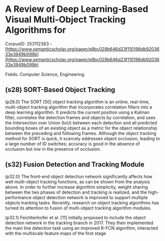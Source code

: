 # A Review of Deep Learning-Based Visual Multi-Object Tracking Algorithms for

CorpusID: 253112363 - [https://www.semanticscholar.org/paper/e8bc028b646d23f110198db9203633e3949b099b](https://www.semanticscholar.org/paper/e8bc028b646d23f110198db9203633e3949b099b)

Fields: Computer Science, Engineering

## (s28) SORT-Based Object Tracking
(p28.0) The SORT [50] object tracking algorithm is an online, real-time, multi-object tracking algorithm that incorporates correlation filters into a deep learning algorithm. It predicts the current position using a Kalman filter, correlates the detection frames and objects by correlation, and uses the Intersection over Union (IoU) between each detection and all predicted bounding boxes of an existing object as a metric for the object relationship between the preceding and following frames. Although the object tracking method for SORT is quick, it scarcely addresses object occlusion, leading to a large number of ID switches; accuracy is good in the absence of occlusion but low in the presence of occlusion.
## (s32) Fusion Detection and Tracking Module
(p32.0) The front-end object detection network significantly affects how well multi-object tracking functions, as can be shown from the analysis above. In order to further increase algorithm simplicity, weight sharing between the two phases of detection and tracking is realized, and the high-performance object detection network is improved to support multiple objects tracking tasks. Recently, research on object tracking algorithms has turned its attention to fusion of multi-object tracking algorithm modules.

(p32.1) Feichtenhofer et al. [11] initially proposed to include the object detection network in the tracking branch in 2017. They then implemented the main line detection task using an improved R-FCN algorithm, interacted with the multiscale feature maps of the first stage 
